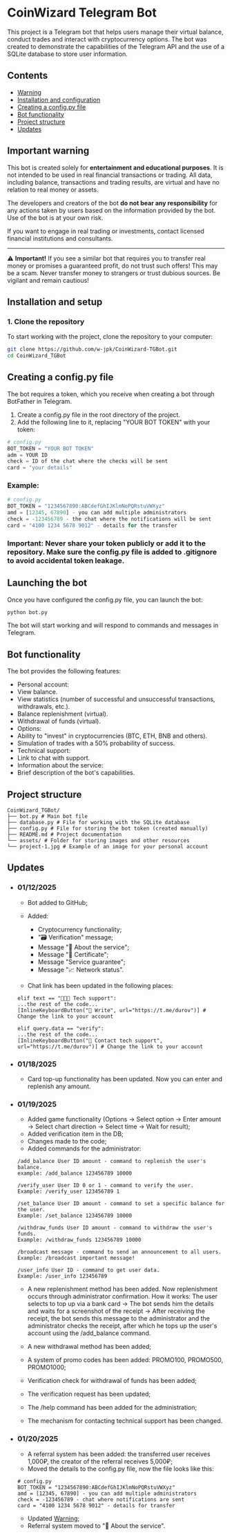 # CoinWizard Telegram Bot

This project is a Telegram bot that helps users manage their virtual balance, conduct trades and interact with cryptocurrency options. The bot was created to demonstrate the capabilities of the Telegram API and the use of a SQLite database to store user information.

## Contents

  - [Warning](#important-warning)
  - [Installation and configuration](#installation-and-configuration)
  - [Creating a config.py file](#creating-a-configpy-file)
  - [Bot functionality](#bot-functionality)
  - [Project structure](#project-structure)
  - [Updates](#updates)

## Important warning

This bot is created solely for **entertainment and educational purposes**. It is not intended to be used in real financial transactions or trading. All data, including balance, transactions and trading results, are virtual and have no relation to real money or assets.

The developers and creators of the bot **do not bear any responsibility** for any actions taken by users based on the information provided by the bot. Use of the bot is at your own risk.

If you want to engage in real trading or investments, contact licensed financial institutions and consultants.

---

⚠️ **Important!** If you see a similar bot that requires you to transfer real money or promises a guaranteed profit, do not trust such offers! This may be a scam. Never transfer money to strangers or trust dubious sources. Be vigilant and remain cautious!

## Installation and setup

### 1. Clone the repository

To start working with the project, clone the repository to your computer:

```bash
git clone https://github.com/w-jpk/CoinWizard-TGBot.git
cd CoinWizard_TGBot
```

## Creating a config.py file

The bot requires a token, which you receive when creating a bot through BotFather in Telegram.

1. Create a config.py file in the root directory of the project.
2. Add the following line to it, replacing "YOUR BOT TOKEN" with your token:

```python
# config.py
BOT_TOKEN = "YOUR BOT TOKEN"
adm = YOUR ID
check = ID of the chat where the checks will be sent
card = "your details"
```

### Example:

```python
# config.py
BOT_TOKEN = "1234567890:ABCdefGhIJKlmNoPQRstuVWXyz"
amd = [12345, 67890] - you can add multiple administrators
check = -123456789 - the chat where the notifications will be sent
card = "4100 1234 5678 9012" - details for the transfer
```

### Important: Never share your token publicly or add it to the repository. Make sure the config.py file is added to .gitignore to avoid accidental token leakage.

## Launching the bot

Once you have configured the config.py file, you can launch the bot:

```bash
python bot.py
```

The bot will start working and will respond to commands and messages in Telegram.

## Bot functionality

The bot provides the following features:

- Personal account:
- View balance.
- View statistics (number of successful and unsuccessful transactions, withdrawals, etc.).
- Balance replenishment (virtual).
- Withdrawal of funds (virtual).
- Options:
- Ability to "invest" in cryptocurrencies (BTC, ETH, BNB and others).
- Simulation of trades with a 50% probability of success.
- Technical support:
- Link to chat with support.
- Information about the service:
- Brief description of the bot's capabilities.

## Project structure

```plaintext
CoinWizard_TGBot/
├── bot.py # Main bot file
├── database.py # File for working with the SQLite database
├── config.py # File for storing the bot token (created manually)
├── README.md # Project documentation
└── assets/ # Folder for storing images and other resources
└── project-1.jpg # Example of an image for your personal account
```

## Updates

- ### 01/12/2025

  - Bot added to GitHub;
  - Added:

    - Cryptocurrency functionality;
    - "🗃 Verification" message;
    - Message "🔷 About the service";
    - Message "📜 Certificate";
    - Message "Service guarantee";
    - Message "📈 Network status".

  - Chat link has been updated in the following places:

  ```
  elif text == "🧑🏻‍💻 Tech support":
  ...the rest of the code...
  [InlineKeyboardButton("📩 Write", url="https://t.me/durov")] # Change the link to your account

  elif query.data == "verify":
  ...the rest of the code...
  [InlineKeyboardButton("💬 Contact tech support", url="https://t.me/durov")] # Change the link to your account
  ```

- ### 01/18/2025

  - Card top-up functionality has been updated. Now you can enter and replenish any amount.

- ### 01/19/2025

  - Added game functionality (Options -> Select option -> Enter amount -> Select chart direction -> Select time -> Wait for result);
  - Added verification item in the DB;
  - Changes made to the code;
  - Added commands for the administrator:
  ```
  /add_balance User ID amount - command to replenish the user's balance.
  example: /add_balance 123456789 10000

  /verify_user User ID 0 or 1 - command to verify the user.
  Example: /verify_user 123456789 1

  /set_balance User ID amount - command to set a specific balance for the user.
  Example: /set_balance 123456789 10000

  /withdraw_funds User ID amount - command to withdraw the user's funds.
  Example: /withdraw_funds 123456789 10000

  /broadcast message - command to send an announcement to all users.
  Example: /broadcast important message!

  /user_info User ID - command to get user data.
  Example: /user_info 123456789
  ```
  - A new replenishment method has been added. Now replenishment occurs through administrator confirmation. How it works: The user selects to top up via a bank card -> The bot sends him the details and waits for a screenshot of the receipt -> After receiving the receipt, the bot sends this message to the administrator and the administrator checks the receipt, after which he tops up the user's account using the /add_balance command.

  - A new withdrawal method has been added;
  - A system of promo codes has been added: PROMO100, PROMO500, PROMO1000;
  - Verification check for withdrawal of funds has been added;
  - The verification request has been updated;
  - The /help command has been added for the administration;
  - The mechanism for contacting technical support has been changed.

- ### 01/20/2025

  - A referral system has been added: the transferred user receives 1,000₽, the creator of the referral receives 5,000₽;
  - Moved the details to the config.py file, now the file looks like this:
  ```
  # config.py
  BOT_TOKEN = "1234567890:ABCdefGhIJKlmNoPQRstuVWXyz"
  amd = [12345, 67890] - you can add multiple administrators
  check = -123456789 - chat where notifications are sent
  card = "4100 1234 5678 9012" - details for transfer
  ```
  - Updated [Warning](#important-warning);
  - Referral system moved to "🔷 About the service".